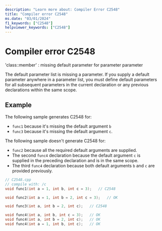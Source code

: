 ```yaml
---
description: "Learn more about: Compiler Error C2548"
title: "Compiler error C2548"
ms.date: "03/01/2024"
f1_keywords: ["C2548"]
helpviewer_keywords: ["C2548"]
---
```

# Compiler error C2548

'class::member' : missing default parameter for parameter parameter

The default parameter list is missing a parameter. If you supply a default parameter anywhere in a parameter list, you must define default parameters for all subsequent parameters in the current declaration or any previous declarations within the same scope.

## Example

The following sample generates C2548 for:

- `func1` because it's missing the default argument `b`
- `func3` because it's missing the default argument `c`.

The following sample doesn't generate C2548 for:

- `func2` because all the required default arguments are supplied.
-  The second `func4` declaration because the default argument `c` is supplied in the preceding declaration and is in the same scope.
-  The third `func4` declaration because both default arguments `b` and `c` are provided previously.

```cpp
// C2548.cpp
// compile with: /c
void func1(int a = 1, int b, int c = 3);   // C2548

void func2(int a = 1, int b = 2, int c = 3);   // OK

void func3(int a, int b = 2, int c);   // C2548

void func4(int a, int b, int c = 3);   // OK
void func4(int a, int b = 2, int c);   // OK
void func4(int a = 1, int b, int c);   // OK
```
